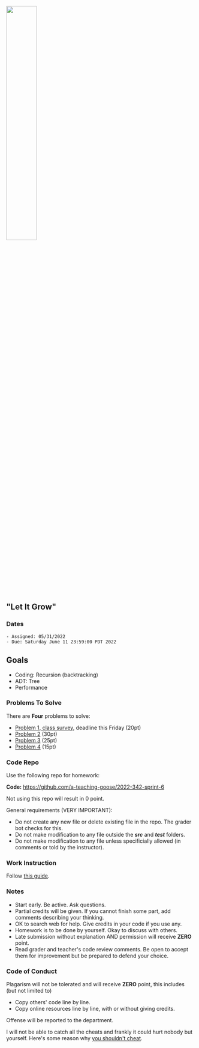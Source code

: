 <img src="https://user-images.githubusercontent.com/252020/171098727-f63cfa81-9009-4482-b64d-60a06b83af99.png"
     width="40%" />
     

## "Let It Grow"

### Dates

    - Assigned: 05/31/2022
    - Due: Saturday June 11 23:59:00 PDT 2022

## Goals ##

- Coding: Recursion (backtracking)
- ADT: Tree
- Performance

### Problems To Solve

There are **Four** problems to solve:

- [Problem 1, class survey](problem_1.md), deadline this Friday (20pt)
- [Problem 2](problem_2.md) (30pt)
- [Problem 3](problem_3.md) (25pt)
- [Problem 4](problem_4.md) (15pt)

### Code Repo ###

Use the following repo for homework:

**Code:** https://github.com/a-teaching-goose/2022-342-sprint-6

Not using this repo will result in 0 point.

General requirements (VERY IMPORTANT):
- Do not create any new file or delete existing file in the repo. The grader bot checks for this.
- Do not make modification to any file outside the ***src*** and ***test*** folders.
- Do not make modification to any file unless specificially allowed (in comments or told by the instructor).

### Work Instruction
Follow [this guide](https://github.com/a-teaching-goose/CSS342A-2022-Spring/blob/main/homeworks/work_guide.md).

### Notes ###

- Start early. Be active. Ask questions.
- Partial credits will be given. If you cannot finish some part, add comments describing your thinking.
- OK to search web for help. Give credits in your code if you use any.
- Homework is to be done by yourself. Okay to discuss with others. 
- Late submission without explanation AND permission will receive **ZERO** point.  
- Read grader and teacher's code review comments. Be open to accept them for improvement but be prepared to defend your choice. 

### Code of Conduct

Plagarism will not be tolerated and will receive **ZERO** point, this includes (but not limited to)

- Copy others' code line by line.
- Copy online resources line by line, with or without giving credits.

Offense will be reported to the department.

I will not be able to catch all the cheats and frankly it could hurt nobody but yourself. Here's some reason why [you shouldn't cheat](https://www.youtube.com/watch?v=hMloyp6NI4E).

